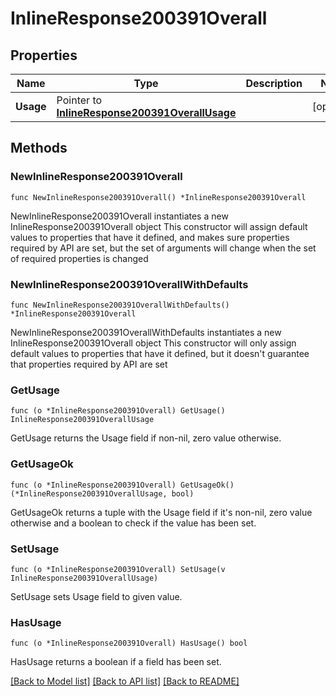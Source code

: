 # InlineResponse200391Overall

## Properties

Name | Type | Description | Notes
------------ | ------------- | ------------- | -------------
**Usage** | Pointer to [**InlineResponse200391OverallUsage**](InlineResponse200391OverallUsage.md) |  | [optional] 

## Methods

### NewInlineResponse200391Overall

`func NewInlineResponse200391Overall() *InlineResponse200391Overall`

NewInlineResponse200391Overall instantiates a new InlineResponse200391Overall object
This constructor will assign default values to properties that have it defined,
and makes sure properties required by API are set, but the set of arguments
will change when the set of required properties is changed

### NewInlineResponse200391OverallWithDefaults

`func NewInlineResponse200391OverallWithDefaults() *InlineResponse200391Overall`

NewInlineResponse200391OverallWithDefaults instantiates a new InlineResponse200391Overall object
This constructor will only assign default values to properties that have it defined,
but it doesn't guarantee that properties required by API are set

### GetUsage

`func (o *InlineResponse200391Overall) GetUsage() InlineResponse200391OverallUsage`

GetUsage returns the Usage field if non-nil, zero value otherwise.

### GetUsageOk

`func (o *InlineResponse200391Overall) GetUsageOk() (*InlineResponse200391OverallUsage, bool)`

GetUsageOk returns a tuple with the Usage field if it's non-nil, zero value otherwise
and a boolean to check if the value has been set.

### SetUsage

`func (o *InlineResponse200391Overall) SetUsage(v InlineResponse200391OverallUsage)`

SetUsage sets Usage field to given value.

### HasUsage

`func (o *InlineResponse200391Overall) HasUsage() bool`

HasUsage returns a boolean if a field has been set.


[[Back to Model list]](../README.md#documentation-for-models) [[Back to API list]](../README.md#documentation-for-api-endpoints) [[Back to README]](../README.md)



